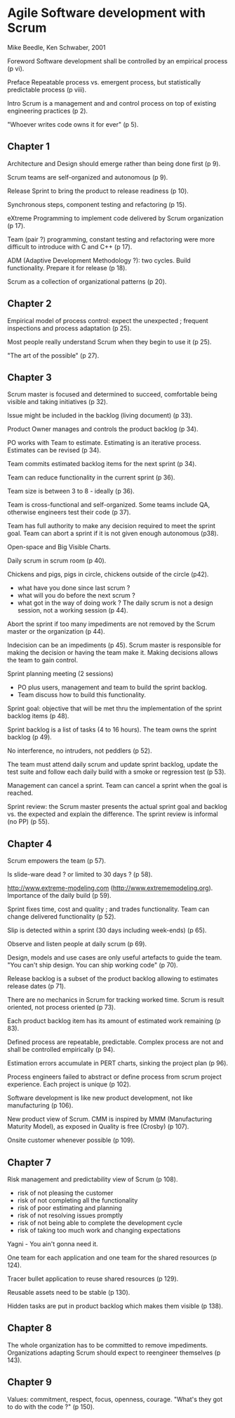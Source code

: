 Agile Software development with Scrum
=====================================

Mike Beedle, Ken Schwaber, 2001

Foreword
Software development shall be controlled by an empirical process (p vi).

Preface
Repeatable process vs. emergent process, but statistically predictable process (p viii).

Intro
Scrum is a management and and control process on top of existing engineering practices (p 2).

"Whoever writes code owns it for ever" (p 5).

Chapter 1
---------
Architecture and Design should emerge rather than being done first (p 9).

Scrum teams are self-organized and autonomous (p 9).

Release Sprint to bring the product to release readiness (p 10).

Synchronous steps, component testing and refactoring (p 15).

eXtreme Programming to implement code delivered by Scrum organization (p 17). 

Team (pair ?) programming, constant testing and refactoring were more difficult to introduce with C and C++ (p 17).

ADM (Adaptive Development Methodology ?): two cycles. Build functionality. Prepare it for release (p 18).

Scrum as a collection of organizational patterns (p 20).

Chapter 2
---------

Empirical model of process control: expect the unexpected ; frequent inspections and process adaptation (p 25).

Most people really understand Scrum when they begin to use it (p 25).

"The art of the possible" (p 27).

Chapter 3
---------

Scrum master is focused and determined to succeed, comfortable being visible and taking initiatives (p 32).

Issue might be included in the backlog (living document) (p 33).

Product Owner manages and controls the product backlog (p 34).

PO works with Team to estimate. Estimating is an iterative process. Estimates can be revised (p 34).

Team commits estimated backlog items for the next sprint (p 34).

Team can reduce functionality in the current sprint (p 36).

Team size is between 3 to 8 - ideally (p 36).

Team is cross-functional and self-organized. Some teams include QA, otherwise engineers test their code (p 37).

Team has full authority to make any decision required to meet the sprint goal. Team can abort a sprint if it is not given enough autonomous (p38).

Open-space and Big Visible Charts.

Daily scrum in scrum room (p 40).

Chickens and pigs, pigs in circle, chickens outside of the circle (p42).
* what have you done since last scrum ?
* what will you do before the next scrum ?
* what got in the way of doing work ?
The daily scrum is not a design session, not a working session (p 44).

Abort the sprint if too many impediments are not removed by the Scrum master or the organization (p 44).

Indecision can be an impediments (p 45).
Scrum master is responsible for making the decision or having the team make it.
Making decisions allows the team to gain control.

Sprint planning meeting (2 sessions)
* PO plus users, management and team to build the sprint backlog.
* Team discuss how to build this functionality.

Sprint goal: objective that will be met thru the implementation of the sprint backlog items (p 48).

Sprint backlog is a list of tasks (4 to 16 hours). The team owns the sprint backlog (p 49).

No interference, no intruders, not peddlers (p 52).

The team must attend daily scrum and update sprint backlog, update the test suite and follow each daily build with a smoke or regression test (p 53).

Management can cancel a sprint. Team can cancel a sprint when the goal is reached.

Sprint review: the Scrum master presents the actual sprint goal and backlog vs. the expected and explain the difference. The sprint review is informal (no PP) (p 55).

Chapter 4
---------
Scrum empowers the team (p 57).

Is slide-ware dead ? or limited to 30 days ? (p 58).

http://www.extreme-modeling.com (http://www.extrememodeling.org).  
Importance of the daily build (p 59).

Sprint fixes time, cost and quality ; and trades functionality. Team can change delivered functionality (p 52).
 
Slip is detected within a sprint (30 days including week-ends) (p 65).

Observe and listen people at daily scrum (p 69).

Design, models and use cases are only useful artefacts to guide the team. "You can't ship design. You can ship working code" (p 70).

Release backlog is a subset of the product backlog allowing to estimates release dates (p 71).

There are no mechanics in Scrum for tracking worked time. Scrum is result oriented, not process oriented (p 73).

Each product backlog  item has its amount of estimated work remaining (p 83).

Defined process are repeatable, predictable. Complex process are not and shall be controlled empirically (p 94).

Estimation errors accumulate in PERT charts, sinking the project plan (p 96).

Process engineers failed to abstract or define process from scrum project experience. Each project is unique (p 102).

Software development is like new product development, not like manufacturing (p 106).

New product view of Scrum. CMM is inspired by MMM (Manufacturing Maturity Model), as exposed in Quality is free (Crosby) (p 107).

Onsite customer whenever possible (p 109).

Chapter 7
---------

Risk management and predictability view of Scrum (p 108).
* risk of not pleasing the customer
* risk of not completing all the functionality
* risk of poor estimating and planning 
* risk of not resolving issues promptly
* risk of not being able to complete the development cycle
* risk of taking too much work and changing expectations

Yagni - You ain't gonna need it. 

One team for each application and one team for the shared resources (p 124).

Tracer bullet application to reuse shared resources (p 129).

Reusable assets need to be stable (p 130).

Hidden tasks are put in product backlog which makes them visible (p 138).

Chapter 8
---------

The whole organization has to be committed to remove impediments. Organizations adapting Scrum should expect to reengineer themselves (p 143).

Chapter 9
---------

Values: commitment, respect, focus, openness, courage. "What's they got to do with the code ?" (p 150).
